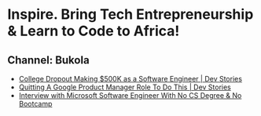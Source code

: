 # Inspire. Bring Tech Entrepreneurship & Learn to Code to Africa!

## Channel: Bukola
- [College Dropout Making $500K as a Software Engineer | Dev Stories](https://youtu.be/_aJ_EV9i0eA)
- [Quitting A Google Product Manager Role To Do This | Dev Stories](https://youtu.be/9dBnTbXgzes)
- [Interview with Microsoft Software Engineer With No CS Degree & No Bootcamp](https://youtu.be/xU2tB0m5tlQ)
